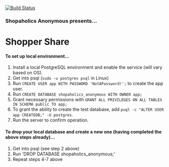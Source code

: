 [![Build Status](https://travis-ci.com/uva-cs3240-f19/project-102-shopaholics-anonymous-project.svg?token=pyQDwdxMaHxzptDxnTDV&branch=master)](https://travis-ci.com/uva-cs3240-f19/project-102-shopaholics-anonymous-project)
### Shopaholics Anonymous presents...

# Shopper Share

#### To set up local environment...
1. Install a local PostgreSQL environment and enable the service (will vary based on OS).
2. Get into psql (`sudo -u postgres psql` in Linux)
3. Run `CREATE USER app WITH PASSWORD 'NotAPassword!';` to create the app user.
4. Run `CREATE DATABASE shopaholics_anonymous WITH OWNER app;`
5. Grant necessary permissions with `GRANT ALL PRIVILEGES ON ALL TABLES IN SCHEMA public TO app;`
6. To grant the ability to create the test database, add `psql -c "ALTER USER app CREATEDB;" -U postgres`.
7. Run the server to confirm operation.

#### To drop your local database and create a new one (having completed the above steps already)...
1. Get into psql (see step 2 above)
2. Run 'DROP DATABASE shopaholics_anonymous;'
3. Repeat steps 4-7 above
